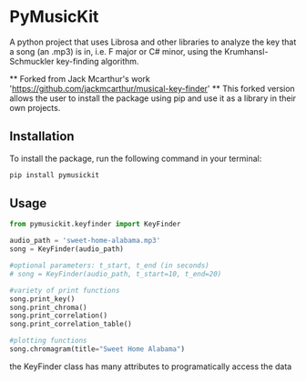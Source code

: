# PyMusicKit
A python project that uses Librosa and other libraries to analyze the key that a song (an .mp3) is in, i.e. F major or C# minor, using the Krumhansl-Schmuckler key-finding algorithm.

** Forked from Jack Mcarthur's work 'https://github.com/jackmcarthur/musical-key-finder' **
This forked version allows the user to install the package using pip and use it as a library in their own projects.

## Installation
To install the package, run the following command in your terminal:
```bash
pip install pymusickit
```

## Usage

```python
from pymusickit.keyfinder import KeyFinder

audio_path = 'sweet-home-alabama.mp3'
song = KeyFinder(audio_path)

#optional parameters: t_start, t_end (in seconds)
# song = KeyFinder(audio_path, t_start=10, t_end=20)

#variety of print functions
song.print_key()
song.print_chroma()
song.print_correlation()
song.print_correlation_table()

#plotting functions
song.chromagram(title="Sweet Home Alabama")
```

the KeyFinder class has many attributes to programatically access the data
